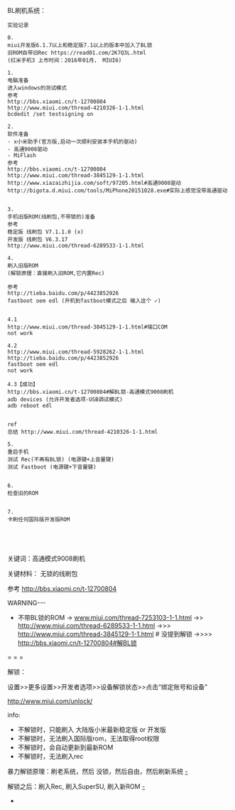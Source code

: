 
BL刷机系统：

```
实验记录

0.
miui开发版6.1.7以上和稳定版7.1以上的版本中加入了BL锁
旧ROM自带旧Rec https://read01.com/2K7Q3L.html
(红米手机3 上市时间：2016年01月， MIUI6)

1.
电脑准备
进入windows的测试模式
参考
http://bbs.xiaomi.cn/t-12700804
http://www.miui.com/thread-4210326-1-1.html
bcdedit /set testsigning on

2.
软件准备
- x小米助手(官方版,启动一次顺利安装本手机的驱动)
- 高通9008驱动
- MiFlash
参考
http://bbs.xiaomi.cn/t-12700804
http://www.miui.com/thread-3845129-1-1.html
http://www.xiazaizhijia.com/soft/97205.html#高通9008驱动
http://bigota.d.miui.com/tools/MiPhone20151028.exe#实际上感觉没带高通驱动


3.
手机旧版ROM(线刷包,不带锁的)准备
参考
稳定版 线刷包 V7.1.1.0 (x)
开发版 线刷包 V6.3.17
http://www.miui.com/thread-6289533-1-1.html

4.
刷入旧版ROM
(解锁原理：直接刷入旧ROM,它内置Rec)

参考
http://tieba.baidu.com/p/4423852926
fastboot oem edl (开机到fastboot模式之后 输入这个 ✓)


4.1
http://www.miui.com/thread-3845129-1-1.html#端口COM
not work

4.2
http://www.miui.com/thread-5928262-1-1.html
http://tieba.baidu.com/p/4423852926
fastboot oem edl
not work

4.3【成功】
http://bbs.xiaomi.cn/t-12700804#解BL锁-高通模式9008刷机
adb devices (允许开发者选项-USB调试模式)
adb reboot edl


ref
总结 http://www.miui.com/thread-4210326-1-1.html

5.
重启手机
测试 Rec(不再有BL锁) (电源键+上音量键)
测试 Fastboot (电源键+下音量键)


6.
检查旧的ROM


7.
卡刷任何国际版开发版ROM





```

关键词：高通模式9008刷机

关键材料：
无锁的线刷包

参考
http://bbs.xiaomi.cn/t-12700804

WARNING---
- 不带BL锁的ROM
-> www.miui.com/thread-7253103-1-1.html
->> http://www.miui.com/thread-6289533-1-1.html
->>> http://www.miui.com/thread-3845129-1-1.html # 没提到解锁
->>>> http://bbs.xiaomi.cn/t-12700804#解BL锁

= = =

解锁：

设置>>更多设置>>开发者选项>>设备解锁状态>>点击“绑定账号和设备”

http://www.miui.com/unlock/

info:
- 不解锁时，只能刷入 大陆版小米最新稳定版 or 开发版
- 不解锁时，无法刷入国际版rom，无法取得root权限
- 不解锁时，会自动更新到最新ROM
- 不解锁时，无法刷入rec

暴力解锁原理：刷老系统，然后 没锁，然后自由，然后刷新系统 [-](http://tieba.baidu.com/p/4423852926#G-解锁-秒解-小米)

解锁之后：刷入Rec, 刷入SuperSU, 刷入新ROM [-](http://www.miui.com/thread-3926387-1-1.html)



-
